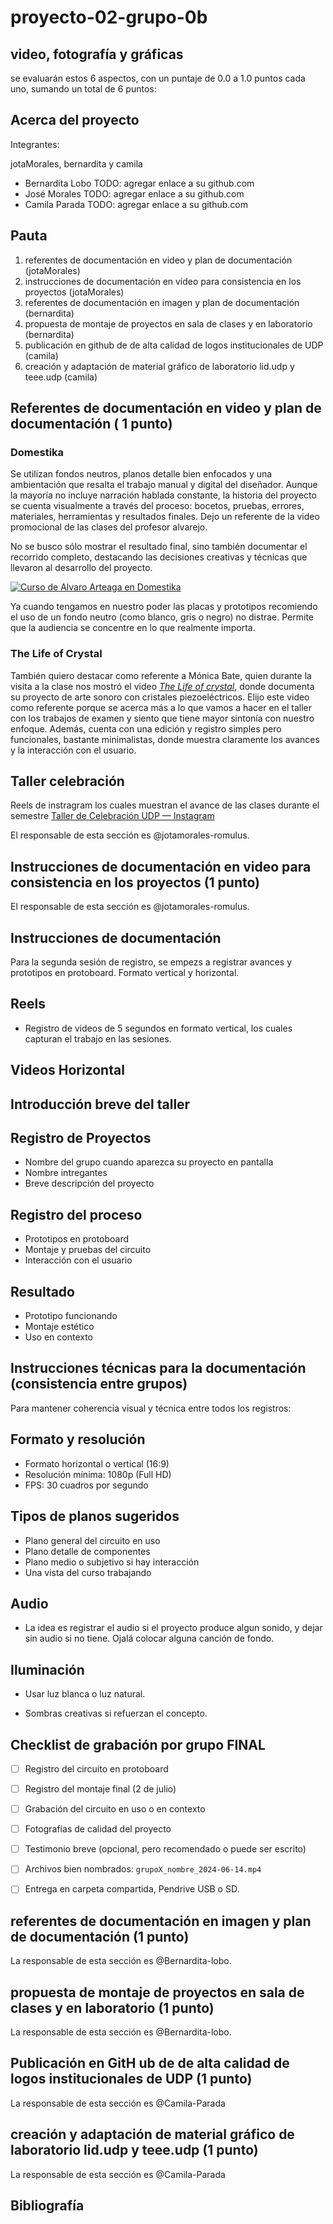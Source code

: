 # proyecto-02-grupo-0b

## video, fotografía y gráficas

se evaluarán estos 6 aspectos, con un puntaje de 0.0 a 1.0 puntos cada uno, sumando un total de 6 puntos:

## Acerca del proyecto

Integrantes:

jotaMorales, bernardita y camila

- Bernardita Lobo TODO: agregar enlace a su github.com
- José Morales TODO: agregar enlace a su github.com
- Camila Parada TODO: agregar enlace a su github.com

## Pauta

1. referentes de documentación en video y plan de documentación (jotaMorales)
2. instrucciones de documentación en video para consistencia en los proyectos (jotaMorales)
3. referentes de documentación en imagen y plan de documentación (bernardita)
4. propuesta de montaje de proyectos en sala de clases y en laboratorio (bernardita)
5. publicación en github de de alta calidad de logos institucionales de UDP (camila)
6. creación y adaptación de material gráfico de laboratorio lid.udp y teee.udp (camila)

## Referentes de documentación en video y plan de documentación ( 1 punto)

### Domestika

Se utilizan fondos neutros, planos detalle bien enfocados y una ambientación que resalta el trabajo manual y digital del diseñador. Aunque la mayoría no incluye narración hablada constante, la historia del proyecto se cuenta visualmente a través del proceso: bocetos, pruebas, errores, materiales, herramientas y resultados finales. Dejo un referente de la video promocional de las clases del profesor alvarejo.

No se busco sólo mostrar el resultado final, sino también documentar el recorrido completo, destacando las decisiones creativas y técnicas que llevaron al desarrollo del proyecto.

[![Curso de Alvaro Arteaga en Domestika](https://img.youtube.com/vi/ECKjj8N1EQ0/0.jpg)](https://www.youtube.com/watch?v=ECKjj8N1EQ0)

Ya cuando tengamos en nuestro poder las placas y prototipos recomiendo el uso de un fondo neutro (como blanco, gris o negro) no distrae. Permite que la audiencia se concentre en lo que realmente importa.

### The Life of Crystal

También quiero destacar como referente a Mónica Bate, quien durante la visita a la clase nos mostró el video [*The Life of crystal*](https://www.youtube.com/watch?v=kRLh9yuW5Ns), donde documenta su proyecto de arte sonoro con cristales piezoeléctricos. Elijo este video como referente porque se acerca más a lo que vamos a hacer en el taller con los trabajos de examen y siento que tiene mayor sintonía con nuestro enfoque. Además, cuenta con una edición y registro simples pero funcionales, bastante minimalistas, donde muestra claramente los avances y la interacción con el usuario.

## Taller celebración

Reels de instragram los cuales muestran el avance de las clases durante el semestre [Taller de Celebración UDP — Instagram](https://www.instagram.com/tallerdecelebracionudp?igsh=dXU0aWNhNmR1dHNq)

El responsable de esta sección es @jotamorales-romulus.

## Instrucciones de documentación en video para consistencia en los proyectos (1 punto)

El responsable de esta sección es @jotamorales-romulus.

## Instrucciones de documentación

Para la segunda sesión de registro, se empezs a registrar avances y prototipos en protoboard. Formato vertical y horizontal.

## Reels 

* Registro de videos de 5 segundos en formato vertical, los cuales capturan el trabajo en las sesiones.

## Videos Horizontal  

## Introducción breve del taller 

## Registro de Proyectos 

* Nombre del grupo cuando aparezca su proyecto en pantalla
* Nombre intregantes  
* Breve descripción del proyecto

## Registro del proceso

* Prototipos en protoboard  
* Montaje y pruebas del circuito  
* Interacción con el usuario

## Resultado

* Prototipo funcionando  
* Montaje estético  
* Uso en contexto

## Instrucciones técnicas para la documentación (consistencia entre grupos)

Para mantener coherencia visual y técnica entre todos los registros:

## Formato y resolución

* Formato horizontal o vertical (16:9)
* Resolución mínima: 1080p (Full HD)
* FPS: 30 cuadros por segundo

## Tipos de planos sugeridos

* Plano general del circuito en uso  
* Plano detalle de componentes  
* Plano medio o subjetivo si hay interacción
* Una vista del curso trabajando

## Audio

* La idea es registrar el audio si el proyecto produce algun sonido, y dejar sin audio si no tiene. Ojalá colocar alguna canción de fondo.

## Iluminación

* Usar luz blanca o luz natural.
  
* Sombras creativas si refuerzan el concepto.

## Checklist de grabación por grupo FINAL

* [ ] Registro del circuito en protoboard  
* [ ] Registro del montaje final (2 de julio)  
* [ ] Grabación del circuito en uso o en contexto  
* [ ] Fotografías de calidad del proyecto  
* [ ] Testimonio breve (opcional, pero recomendado o puede ser escrito)  
* [ ] Archivos bien nombrados: `grupoX_nombre_2024-06-14.mp4`  
* [ ] Entrega en carpeta compartida, Pendrive USB o SD.


## referentes de documentación en imagen y plan de documentación (1 punto)

La responsable de esta sección es @Bernardita-lobo.

## propuesta de montaje de proyectos en sala de clases y en laboratorio (1 punto)

La responsable de esta sección es @Bernardita-lobo.

## Publicación en GitH ub de de alta calidad de logos institucionales de UDP (1 punto)

La responsable de esta sección es @Camila-Parada

## creación y adaptación de material gráfico de laboratorio lid.udp y teee.udp (1 punto)

La responsable de esta sección es @Camila-Parada

## Bibliografía

